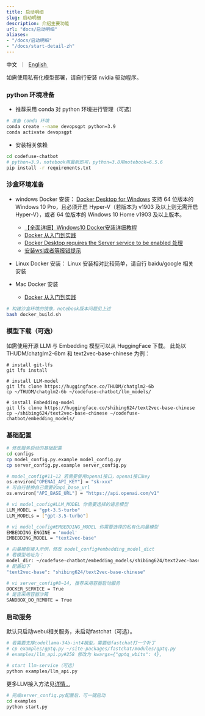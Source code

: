 ```yaml
---
title: 启动明细
slug: 启动明细
description: 介绍主要功能
url: "docs/启动明细"
aliases:
- "/docs/启动明细"
- "/docs/start-detail-zh"
---
```


<p align="left">
    <a>中文</a>&nbsp ｜ &nbsp<a href="/docs/start-detail">English&nbsp </a>
</p>


如需使用私有化模型部署，请自行安装 nvidia 驱动程序。

### python 环境准备

- 推荐采用 conda 对 python 环境进行管理（可选）
```bash
# 准备 conda 环境
conda create --name devopsgpt python=3.9
conda activate devopsgpt
```

- 安装相关依赖
```bash
cd codefuse-chatbot
# python=3.9，notebook用最新即可，python=3.8用notebook=6.5.6
pip install -r requirements.txt
```

### 沙盒环境准备
- windows Docker 安装：
[Docker Desktop for Windows](https://docs.docker.com/desktop/install/windows-install/) 支持 64 位版本的 Windows 10 Pro，且必须开启 Hyper-V（若版本为 v1903 及以上则无需开启 Hyper-V），或者 64 位版本的 Windows 10 Home v1903 及以上版本。

  - [【全面详细】Windows10 Docker安装详细教程](https://zhuanlan.zhihu.com/p/441965046)
  - [Docker 从入门到实践](https://yeasy.gitbook.io/docker_practice/install/windows)
  - [Docker Desktop requires the Server service to be enabled 处理](https://blog.csdn.net/sunhy_csdn/article/details/106526991)
  - [安装wsl或者等报错提示](https://learn.microsoft.com/zh-cn/windows/wsl/install)

- Linux Docker 安装：
Linux 安装相对比较简单，请自行 baidu/google 相关安装

- Mac Docker 安装
  - [Docker 从入门到实践](https://yeasy.gitbook.io/docker_practice/install/mac)

```bash
# 构建沙盒环境的镜像，notebook版本问题见上述
bash docker_build.sh
```

### 模型下载（可选）

如需使用开源 LLM 与 Embedding 模型可以从 HuggingFace 下载。
此处以 THUDM/chatglm2-6bm 和 text2vec-base-chinese 为例：

```
# install git-lfs
git lfs install

# install LLM-model
git lfs clone https://huggingface.co/THUDM/chatglm2-6b
cp ~/THUDM/chatglm2-6b ~/codefuse-chatbot/llm_models/

# install Embedding-model
git lfs clone https://huggingface.co/shibing624/text2vec-base-chinese
cp ~/shibing624/text2vec-base-chinese ~/codefuse-chatbot/embedding_models/
```


### 基础配置

```bash
# 修改服务启动的基础配置
cd configs
cp model_config.py.example model_config.py
cp server_config.py.example server_config.py

# model_config#11~12 若需要使用openai接口，openai接口key
os.environ["OPENAI_API_KEY"] = "sk-xxx"
# 可自行替换自己需要的api_base_url
os.environ["API_BASE_URL"] = "https://api.openai.com/v1"

# vi model_config#LLM_MODEL 你需要选择的语言模型
LLM_MODEL = "gpt-3.5-turbo"
LLM_MODELs = ["gpt-3.5-turbo"]

# vi model_config#EMBEDDING_MODEL 你需要选择的私有化向量模型
EMBEDDING_ENGINE = 'model'
EMBEDDING_MODEL = "text2vec-base"

# 向量模型接入示例，修改 model_config#embedding_model_dict
# 若模型地址为：
model_dir: ~/codefuse-chatbot/embedding_models/shibing624/text2vec-base-chinese
# 配置如下
"text2vec-base": "shibing624/text2vec-base-chinese"

# vi server_config#8~14, 推荐采用容器启动服务
DOCKER_SERVICE = True
# 是否采用容器沙箱
SANDBOX_DO_REMOTE = True
```

### 启动服务

默认只启动webui相关服务，未启动fastchat（可选）。
```bash
# 若需要支撑codellama-34b-int4模型，需要给fastchat打一个补丁
# cp examples/gptq.py ~/site-packages/fastchat/modules/gptq.py
# examples/llm_api.py#258 修改为 kwargs={"gptq_wbits": 4},

# start llm-service（可选）
python examples/llm_api.py
```
更多LLM接入方法见[详情...](/docs/fastchat-zh)
<br>

```bash
# 完成server_config.py配置后，可一键启动
cd examples
python start.py
```
